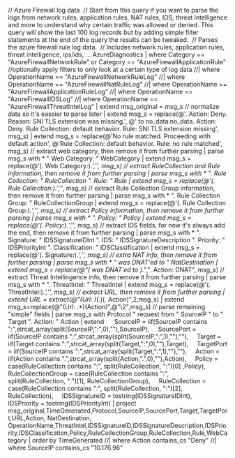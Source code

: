 // Azure Firewall log data 
// Start from this query if you want to parse the logs from network rules, application rules, NAT rules, IDS, threat intelligence and more to understand why certain traffic was allowed or denied. This query will show the last 100 log records but by adding simple filter statements at the end of the query the results can be tweaked. 
// Parses the azure firewall rule log data. 
// Includes network rules, application rules, threat intelligence, ips/ids, ...
AzureDiagnostics
| where Category == "AzureFirewallNetworkRule" or Category == "AzureFirewallApplicationRule"
//optionally apply filters to only look at a certain type of log data
//| where OperationName == "AzureFirewallNetworkRuleLog"
//| where OperationName == "AzureFirewallNatRuleLog"
//| where OperationName == "AzureFirewallApplicationRuleLog"
//| where OperationName == "AzureFirewallIDSLog"
//| where OperationName == "AzureFirewallThreatIntelLog"
| extend msg_original = msg_s
// normalize data so it's eassier to parse later
| extend msg_s = replace(@'. Action: Deny. Reason: SNI TLS extension was missing.', @' to no_data:no_data. Action: Deny. Rule Collection: default behavior. Rule: SNI TLS extension missing', msg_s)
| extend msg_s = replace(@'No rule matched. Proceeding with default action', @'Rule Collection: default behavior. Rule: no rule matched', msg_s)
// extract web category, then remove it from further parsing
| parse msg_s with * " Web Category: " WebCategory
| extend msg_s = replace(@'(. Web Category:).*','', msg_s)
// extract RuleCollection and Rule information, then remove it from further parsing
| parse msg_s with * ". Rule Collection: " RuleCollection ". Rule: " Rule
| extend msg_s = replace(@'(. Rule Collection:).*','', msg_s)
// extract Rule Collection Group information, then remove it from further parsing
| parse msg_s with * ". Rule Collection Group: " RuleCollectionGroup
| extend msg_s = replace(@'(. Rule Collection Group:).*','', msg_s)
// extract Policy information, then remove it from further parsing
| parse msg_s with * ". Policy: " Policy
| extend msg_s = replace(@'(. Policy:).*','', msg_s)
// extract IDS fields, for now it's always add the end, then remove it from further parsing
| parse msg_s with * ". Signature: " IDSSignatureIDInt ". IDS: " IDSSignatureDescription ". Priority: " IDSPriorityInt ". Classification: " IDSClassification
| extend msg_s = replace(@'(. Signature:).*','', msg_s)
// extra NAT info, then remove it from further parsing
| parse msg_s with * " was DNAT'ed to " NatDestination
| extend msg_s = replace(@"( was DNAT'ed to ).*",". Action: DNAT", msg_s)
// extract Threat Intellingence info, then remove it from further parsing
| parse msg_s with * ". ThreatIntel: " ThreatIntel
| extend msg_s = replace(@'(. ThreatIntel:).*','', msg_s)
// extract URL, then remove it from further parsing
| extend URL = extract(@"(Url: )(.*)(\. Action)",2,msg_s)
| extend msg_s=replace(@"(Url: .*)(Action)",@"\2",msg_s)
// parse remaining "simple" fields
| parse msg_s with Protocol " request from " SourceIP " to " Target ". Action: " Action
| extend 
    SourceIP = iif(SourceIP contains ":",strcat_array(split(SourceIP,":",0),""),SourceIP),
    SourcePort = iif(SourceIP contains ":",strcat_array(split(SourceIP,":",1),""),""),
    Target = iif(Target contains ":",strcat_array(split(Target,":",0),""),Target),
    TargetPort = iif(SourceIP contains ":",strcat_array(split(Target,":",1),""),""),
    Action = iif(Action contains ".",strcat_array(split(Action,".",0),""),Action),
    Policy = case(RuleCollection contains ":", split(RuleCollection, ":")[0] ,Policy),
    RuleCollectionGroup = case(RuleCollection contains ":", split(RuleCollection, ":")[1], RuleCollectionGroup),
    RuleCollection = case(RuleCollection contains ":", split(RuleCollection, ":")[2], RuleCollection),
    IDSSignatureID = tostring(IDSSignatureIDInt),
    IDSPriority = tostring(IDSPriorityInt)
| project msg_original,TimeGenerated,Protocol,SourceIP,SourcePort,Target,TargetPort,URL,Action, NatDestination, OperationName,ThreatIntel,IDSSignatureID,IDSSignatureDescription,IDSPriority,IDSClassification,Policy,RuleCollectionGroup,RuleCollection,Rule,WebCategory
| order by TimeGenerated
//| where Action contains_cs "Deny"
//| where SourceIP contains_cs "10.176.96"